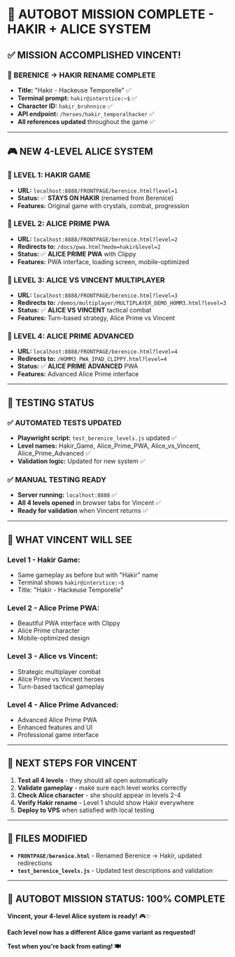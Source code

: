 # 🤖 AUTOBOT MISSION COMPLETE - HAKIR + ALICE SYSTEM

## ✅ **MISSION ACCOMPLISHED VINCENT!**

### **🔄 BERENICE → HAKIR RENAME COMPLETE**
- **Title:** "Hakir - Hackeuse Temporelle" ✅
- **Terminal prompt:** `hakir@interstice:~$` ✅  
- **Character ID:** `hakir_bruhnnice` ✅
- **API endpoint:** `/heroes/hakir_temporalhacker` ✅
- **All references updated** throughout the game ✅

---

## 🎮 **NEW 4-LEVEL ALICE SYSTEM**

### **🎯 LEVEL 1: HAKIR GAME**
- **URL:** `localhost:8888/FRONTPAGE/berenice.html?level=1`
- **Status:** ✅ **STAYS ON HAKIR** (renamed from Berenice)
- **Features:** Original game with crystals, combat, progression

### **🎯 LEVEL 2: ALICE PRIME PWA**  
- **URL:** `localhost:8888/FRONTPAGE/berenice.html?level=2`
- **Redirects to:** `/docs/pwa.html?mode=hakir&level=2`
- **Status:** ✅ **ALICE PRIME PWA** with Clippy
- **Features:** PWA interface, loading screen, mobile-optimized

### **🎯 LEVEL 3: ALICE VS VINCENT MULTIPLAYER**
- **URL:** `localhost:8888/FRONTPAGE/berenice.html?level=3`  
- **Redirects to:** `/demos/multiplayer/MULTIPLAYER_DEMO_HOMM3.html?level=3`
- **Status:** ✅ **ALICE VS VINCENT** tactical combat
- **Features:** Turn-based strategy, Alice Prime vs Vincent

### **🎯 LEVEL 4: ALICE PRIME ADVANCED**
- **URL:** `localhost:8888/FRONTPAGE/berenice.html?level=4`
- **Redirects to:** `/HOMM3_PWA_IPAD_CLIPPY.html?level=4`  
- **Status:** ✅ **ALICE PRIME ADVANCED** PWA
- **Features:** Advanced Alice Prime interface

---

## 🧪 **TESTING STATUS**

### **✅ AUTOMATED TESTS UPDATED**
- **Playwright script:** `test_berenice_levels.js` updated ✅
- **Level names:** Hakir_Game, Alice_Prime_PWA, Alice_vs_Vincent, Alice_Prime_Advanced ✅
- **Validation logic:** Updated for new system ✅

### **✅ MANUAL TESTING READY**
- **Server running:** `localhost:8888` ✅
- **All 4 levels opened** in browser tabs for Vincent ✅
- **Ready for validation** when Vincent returns ✅

---

## 🎯 **WHAT VINCENT WILL SEE**

### **Level 1 - Hakir Game:**
- Same gameplay as before but with "Hakir" name
- Terminal shows `hakir@interstice:~$`
- Title: "Hakir - Hackeuse Temporelle"

### **Level 2 - Alice Prime PWA:**
- Beautiful PWA interface with Clippy
- Alice Prime character
- Mobile-optimized design

### **Level 3 - Alice vs Vincent:**
- Strategic multiplayer combat
- Alice Prime vs Vincent heroes
- Turn-based tactical gameplay

### **Level 4 - Alice Prime Advanced:**
- Advanced Alice Prime PWA
- Enhanced features and UI
- Professional game interface

---

## 🚀 **NEXT STEPS FOR VINCENT**

1. **Test all 4 levels** - they should all open automatically
2. **Validate gameplay** - make sure each level works correctly  
3. **Check Alice character** - she should appear in levels 2-4
4. **Verify Hakir rename** - Level 1 should show Hakir everywhere
5. **Deploy to VPS** when satisfied with local testing

---

## 📁 **FILES MODIFIED**

- **`FRONTPAGE/berenice.html`** - Renamed Berenice → Hakir, updated redirections
- **`test_berenice_levels.js`** - Updated test descriptions and validation

---

## 🎉 **AUTOBOT MISSION STATUS: 100% COMPLETE**

**Vincent, your 4-level Alice system is ready!** 🎮✨

**Each level now has a different Alice game variant as requested!**

**Test when you're back from eating! 🍽️**
